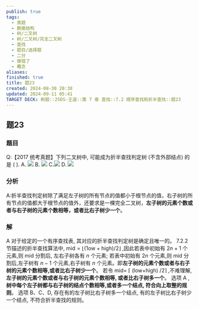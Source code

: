 ```yaml
---
publish: true
tags:
  - 真题
  - 数据结构
  - 树/二叉树
  - 树/二叉树/完全二叉树
  - 查找
  - 题目/选择题
  - 二分
  - 做错了
  - 概念
aliases: 
finished: true
title: 题23
created: 2024-08-30 20:38
updated: 2024-09-11 05:41
TARGET DECK: 刷题::25DS-王道::第 7 章 查找::7.2 顺序查找和折半查找::题23
---
```

## 题23
### 题目
Q:【2017 统考真题】下列二叉树中, 可能成为折半查找判定树 (不含外部结点) 的是 ( ).
A. ![](https://img.hwenyi.live/202405291147190.webp) 
B. ![](https://img.hwenyi.live/202405291147192.webp)
C.![](https://img.hwenyi.live/202405291147191.webp)
D. ![](https://img.hwenyi.live/202405291147193.webp)
### 分析
A:折半查找判定树除了满足左子树的所有节点的值都小于根节点的值，右子树的所有节点的值都大于根节点的值外，还要求是一棵完全二叉树，**左子树的元素个数或者与右子树的元素个数相等，或者比右子树少一个**。
### 解
A
对于给定的一个有序查找表, 其对应的折半查找判定树是确定且唯一的。
7.2.2 节描述的折半查找算法中, $\mathrm{{mid}} = \lfloor ( {1\mathrm{{ow}} + \mathrm{{high}}}) /2\rfloor$ ,因此若表中初始有 ${2n} + 1$ 个元素,则 $\mathrm{{mid}}$ 分割后, 左右子树各有 $n$ 个元素; 
若表中初始有 ${2n}$ 个元素,则 mid 分割后,左子树有 $n - 1$ 个元素,右子树有 $n$ 个元素。即**左子树的元素个数或者与右子树的元素个数相等,或者比右子树少一个**。 
若令 mid= $\lceil$ (low+high) $/2\rceil$ ,不难理解,**左子树的元素个数或者与右子树的元素个数相等, 或者比右子树多一个**。
选项 $\mathrm{A}$ ,**树中每个左子树都与右子树的结点个数相等,或者多一个结点, 符合向上取整的规则**。
选项 B、C、D, 存在有的左子树比右子树多一个结点, 有的左子树比右子树少一个结点, 不符合折半查找的规则。


 